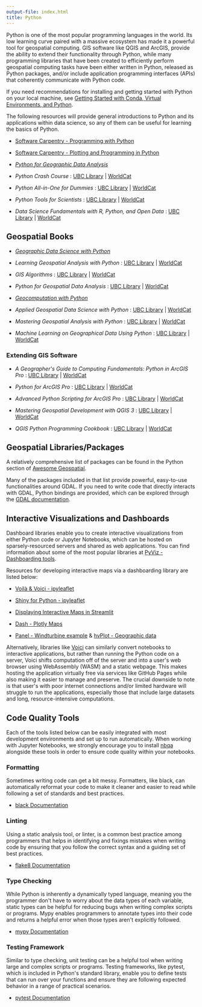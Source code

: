 ```yaml
---
output-file: index.html
title: Python
---
```


Python is one of the most popular programming languages in the world. Its low
learning curve paired with a massive ecosystem has made it a powerful tool for
geospatial computing. GIS software like QGIS and ArcGIS, provide the ability to
extend their functionality through Python, while many programming libraries that
have been created to efficiently perform geospatial computing tasks have been
either written in Python, released as Python packages, and/or include
application programming interfaces (APIs) that coherently communicate with
Python code.

If you need recommendations for installing and getting started with Python on
your local machine, see
[Getting Started with Conda, Virtual Environments, and Python](https://ubc-geography.github.io/computing-resources/development-environments/conda-getting-started.html).

The following resources will provide general introductions to Python and its
applications within data science, so any of them can be useful for learning the
basics of Python.

- [Software Carpentry - Programming with Python](https://swcarpentry.github.io/python-novice-inflammation/)

- [Software Carpentry - Plotting and Programming in Python](https://swcarpentry.github.io/python-novice-gapminder/)

- _[Python for Geographic Data Analysis](https://pythongis.org/)_

- _Python Crash Course_ : [UBC Library](https://go.exlibris.link/XmblT6hZ) |
  [WorldCat](https://search.worldcat.org/title/1346554335)

- _Python All-in-One for Dummies_ :
  [UBC Library](https://go.exlibris.link/fCvpqT4V) |
  [WorldCat](https://search.worldcat.org/title/1425790830)

- _Python Tools for Scientists_ :
  [UBC Library](https://go.exlibris.link/7MxPJqXz) |
  [WorldCat](https://search.worldcat.org/title/1347226857)

- _Data Science Fundamentals with R, Python, and Open Data_ :
  [UBC Library](https://go.exlibris.link/kz6Z0BfH) |
  [WorldCat](https://search.worldcat.org/title/1409031863)

## Geospatial Books

- _[Geographic Data Science with Python](https://geographicdata.science/book/intro.html)_

- _Learning Geospatial Analysis with Python_ :
  [UBC Library](https://go.exlibris.link/JbW0Xp9n) |
  [WorldCat](https://search.worldcat.org/title/1412008153)

- _GIS Algorithms_ : [UBC Library](https://go.exlibris.link/88SQHd9H) |
  [WorldCat](https://search.worldcat.org/title/960087192)

- _Python for Geospatial Data Analysis_ :
  [UBC Library](https://go.exlibris.link/LtW84CTr) |
  [WorldCat](https://search.worldcat.org/title/1348493378)

- _[Geocomputation with Python](https://py.geocompx.org/)_

- _Applied Geospatial Data Science with Python_ :
  [UBC Library](https://go.exlibris.link/6dc1QZpC) |
  [WorldCat](https://search.worldcat.org/title/1369508190)

- _Mastering Geospatial Analysis with Python_ :
  [UBC Library](https://go.exlibris.link/xvlQ7PxR) |
  [WorldCat](https://search.worldcat.org/title/1038802233)

- _Machine Learning on Geographical Data Using Python_ :
  [UBC Library](https://go.exlibris.link/BVwZzHLb) |
  [WorldCat](https://search.worldcat.org/title/1336986830)

### Extending GIS Software

- _A Geographer's Guide to Computing Fundamentals: Python in ArcGIS Pro_ :
  [UBC Library](https://go.exlibris.link/ldtg8mDF) |
  [WorldCat](https://search.worldcat.org/title/1349563332)

- _Python for ArcGIS Pro_ : [UBC Library](https://go.exlibris.link/M4qHpt5M) |
  [WorldCat](https://search.worldcat.org/title/1313386247)

- _Advanced Python Scripting for ArcGIS Pro_ :
  [UBC Library](https://go.exlibris.link/BdWmpYFT) |
  [WorldCat](https://search.worldcat.org/title/1194955062)

- _Mastering Geospatial Development with QGIS 3_ :
  [UBC Library](https://go.exlibris.link/gsFBlwzR) |
  [WorldCat](https://search.worldcat.org/title/1091368567)

- _QGIS Python Programming Cookbook_ :
  [UBC Library](https://go.exlibris.link/M6kWzbVK) |
  [WorldCat](https://search.worldcat.org/title/983204812)

## Geospatial Libraries/Packages

A relatively comprehensive list of packages can be found in the Python section
of [Awesome Geospatial](https://github.com/sacridini/Awesome-Geospatial#python).

Many of the packages included in that list provide powerful, easy-to-use
functionalities around GDAL. If you need to write code that directly interacts
with GDAL, Python bindings are provided, which can be explored through the
[GDAL documentation](https://gdal.org/api/python_bindings.html).

## Interactive Visualizations and Dashboards

Dashboard libraries enable you to create interactive visualizations from either
Python code or Jupyter Notebooks, which can be hosted on sparsely-resourced
servers and shared as web applications. You can find information about some of
the most popular libraries at
[PyViz - Dashboarding tools](https://pyviz.org/dashboarding/).

Resources for developing interactive maps via a dashboarding library are listed
below:

- [Voilà & Voici - ipyleaflet](https://ipyleaflet.readthedocs.io/en/latest/index.html)

- [Shiny for Python - ipyleaflet](https://shiny.posit.co/py/components/outputs/map-ipyleaflet/index.html)

- [Displaying Interactive Maps in Streamlit](https://docs.kanaries.net/topics/Streamlit/streamlit-map)

- [Dash - Plotly Maps](https://plotly.com/python/maps/)

- [Panel - Windturbine example](https://panel.holoviz.org/gallery/windturbines.html)
  &
  [hvPlot - Geographic data](https://hvplot.holoviz.org/user_guide/Geographic_Data.html)

Alternatively, libraries like [Voici](https://voici.readthedocs.io/en/latest/)
can similarly convert notebooks to interactive applications, but rather than
running the Python code on a server, Voici shifts computation off of the server
and into a user's web browser using WebAssembly (WASM) and a static webpage.
This makes hosting the application virtually free via services like GitHub Pages
while also making it easier to manage and preserve. The crucial downside to note
is that user's with poor internet connections and/or limited hardware will
struggle to run the applications, especially those that include large datasets
and long, resource-intensive computations.

## Code Quality Tools

Each of the tools listed below can be easily integrated with most development
environments and set up to run automatically. When working with Jupyter
Notebooks, we strongly encourage you to install
[nbqa](https://nbqa.readthedocs.io/en/latest/index.html) alongside these tools
in order to ensure code quality within your notebooks.

### Formatting

Sometimes writing code can get a bit messy. Formatters, like black, can
automatically reformat your code to make it cleaner and easier to read while
following a set of standards and best practices.

- [black Documentation](https://black.readthedocs.io/en/stable/)

### Linting

Using a static analysis tool, or linter, is a common best practice among
programmers that helps in identifying and fixings mistakes when writing code by
ensuring that you follow the correct syntax and a guiding set of best practices.

- [flake8 Documentation](https://flake8.pycqa.org/en/latest/)

### Type Checking

While Python is inherently a dynamically typed language, meaning you the
programmer don't have to worry about the data types of each variable, static
types can be helpful for reducing bugs when writing complex scripts or programs.
Mypy enables programmers to annotate types into their code and returns a helpful
error when those types aren't explicitly followed.

- [mypy Documentation](https://mypy.readthedocs.io/en/stable/)

### Testing Framework

Similar to type checking, unit testing can be a helpful tool when writing large
and complex scripts or programs. Testing frameworks, like pytest, which is
included in Python's standard library, enable you to define tests that can run
over your functions and ensure they are following expected behavior in a range
of practical scenarios.

- [pytest Documentation](https://docs.pytest.org/en/7.3.x/)
